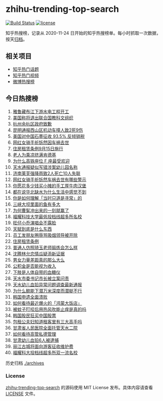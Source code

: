 # zhihu-trending-top-search

[![Build Status](https://github.com/justjavac/zhihu-trending-top-search/workflows/ci/badge.svg?branch=main)](https://github.com/justjavac/zhihu-trending-top-search/actions)
[![license](https://img.shields.io/github/license/justjavac/zhihu-trending-top-search)](https://github.com/justjavac/zhihu-trending-top-search/blob/main/LICENSE)

知乎热搜榜，记录从 2020-11-24 日开始的知乎热搜榜单。每小时抓取一次数据，按天[归档](./archives)。

## 相关项目

- [知乎热门话题](https://github.com/justjavac/zhihu-trending-hot-questions)
- [知乎热门视频](https://github.com/justjavac/zhihu-trending-hot-video)
- [微博热搜榜](https://github.com/justjavac/weibo-trending-hot-search)

## 今日热搜榜

<!-- BEGIN -->
<!-- 最后更新时间 Tue Jul 22 2025 23:26:17 GMT+0800 (China Standard Time) -->

1. [雅鲁藏布江下游水电工程开工](https://www.zhihu.com/search?q=%E9%9B%85%E9%B2%81%E8%97%8F%E5%B8%83%E6%B1%9F%E4%B8%8B%E6%B8%B8%E6%B0%B4%E7%94%B5%E5%B7%A5%E7%A8%8B%E5%BC%80%E5%B7%A5)
1. [美国称将退出联合国教科文组织](https://www.zhihu.com/search?q=%E7%BE%8E%E5%9B%BD%E7%A7%B0%E5%B0%86%E9%80%80%E5%87%BA%E8%81%94%E5%90%88%E5%9B%BD%E6%95%99%E7%A7%91%E6%96%87%E7%BB%84%E7%BB%87)
1. [杭州余杭区政府致歉](https://www.zhihu.com/search?q=%E6%9D%AD%E5%B7%9E%E4%BD%99%E6%9D%AD%E5%8C%BA%E6%94%BF%E5%BA%9C%E8%87%B4%E6%AD%89)
1. [昆明通报西山区机动车撞人致2死9伤](https://www.zhihu.com/search?q=%E6%98%86%E6%98%8E%E9%80%9A%E6%8A%A5%E8%A5%BF%E5%B1%B1%E5%8C%BA%E6%9C%BA%E5%8A%A8%E8%BD%A6%E6%92%9E%E4%BA%BA%E8%87%B42%E6%AD%BB9%E4%BC%A4)
1. [美国对中国石墨征收 93.5% 反倾销税](https://www.zhihu.com/search?q=%E7%BE%8E%E5%9B%BD%E5%AF%B9%E4%B8%AD%E5%9B%BD%E7%9F%B3%E5%A2%A8%E5%BE%81%E6%94%B6%2093.5%25%20%E5%8F%8D%E5%80%BE%E9%94%80%E7%A8%8E)
1. [网红女骑手祈铄然因车祸去世](https://www.zhihu.com/search?q=%E7%BD%91%E7%BA%A2%E5%A5%B3%E9%AA%91%E6%89%8B%E7%A5%88%E9%93%84%E7%84%B6%E5%9B%A0%E8%BD%A6%E7%A5%B8%E5%8E%BB%E4%B8%96)
1. [住房租赁条例9月15日施行](https://www.zhihu.com/search?q=%E4%BD%8F%E6%88%BF%E7%A7%9F%E8%B5%81%E6%9D%A1%E4%BE%8B9%E6%9C%8815%E6%97%A5%E6%96%BD%E8%A1%8C)
1. [老人为乘凉挤满肯德基](https://www.zhihu.com/search?q=%E8%80%81%E4%BA%BA%E4%B8%BA%E4%B9%98%E5%87%89%E6%8C%A4%E6%BB%A1%E8%82%AF%E5%BE%B7%E5%9F%BA)
1. [为什么高铁座位 F 座最受欢迎](https://www.zhihu.com/search?q=%E4%B8%BA%E4%BB%80%E4%B9%88%E9%AB%98%E9%93%81%E5%BA%A7%E4%BD%8D%20F%20%E5%BA%A7%E6%9C%80%E5%8F%97%E6%AC%A2%E8%BF%8E)
1. [天水通报疑似写错涉案幼儿园名称](https://www.zhihu.com/search?q=%E5%A4%A9%E6%B0%B4%E9%80%9A%E6%8A%A5%E7%96%91%E4%BC%BC%E5%86%99%E9%94%99%E6%B6%89%E6%A1%88%E5%B9%BC%E5%84%BF%E5%9B%AD%E5%90%8D%E7%A7%B0)
1. [济南莱芜强降雨致2人死亡10人失联](https://www.zhihu.com/search?q=%E6%B5%8E%E5%8D%97%E8%8E%B1%E8%8A%9C%E5%BC%BA%E9%99%8D%E9%9B%A8%E8%87%B42%E4%BA%BA%E6%AD%BB%E4%BA%A110%E4%BA%BA%E5%A4%B1%E8%81%94)
1. [网红女骑手祈铄然车祸去世有哪些警示](https://www.zhihu.com/search?q=%E7%BD%91%E7%BA%A2%E5%A5%B3%E9%AA%91%E6%89%8B%E7%A5%88%E9%93%84%E7%84%B6%E8%BD%A6%E7%A5%B8%E5%8E%BB%E4%B8%96%E6%9C%89%E5%93%AA%E4%BA%9B%E8%AD%A6%E7%A4%BA)
1. [你愿花多少钱买小摊的手工厚牛肉汉堡](https://www.zhihu.com/search?q=%E4%BD%A0%E6%84%BF%E8%8A%B1%E5%A4%9A%E5%B0%91%E9%92%B1%E4%B9%B0%E5%B0%8F%E6%91%8A%E7%9A%84%E6%89%8B%E5%B7%A5%E5%8E%9A%E7%89%9B%E8%82%89%E6%B1%89%E5%A0%A1)
1. [都在说华北缺水为什么生活中感觉不到](https://www.zhihu.com/search?q=%E9%83%BD%E5%9C%A8%E8%AF%B4%E5%8D%8E%E5%8C%97%E7%BC%BA%E6%B0%B4%E4%B8%BA%E4%BB%80%E4%B9%88%E7%94%9F%E6%B4%BB%E4%B8%AD%E6%84%9F%E8%A7%89%E4%B8%8D%E5%88%B0)
1. [你是如何理解「当时只道是寻常」的](https://www.zhihu.com/search?q=%E4%BD%A0%E6%98%AF%E5%A6%82%E4%BD%95%E7%90%86%E8%A7%A3%E3%80%8C%E5%BD%93%E6%97%B6%E5%8F%AA%E9%81%93%E6%98%AF%E5%AF%BB%E5%B8%B8%E3%80%8D%E7%9A%84)
1. [三峡大坝里面的鱼有多大](https://www.zhihu.com/search?q=%E4%B8%89%E5%B3%A1%E5%A4%A7%E5%9D%9D%E9%87%8C%E9%9D%A2%E7%9A%84%E9%B1%BC%E6%9C%89%E5%A4%9A%E5%A4%A7)
1. [为何曹髦冲出来的一刻就赢了](https://www.zhihu.com/search?q=%E4%B8%BA%E4%BD%95%E6%9B%B9%E9%AB%A6%E5%86%B2%E5%87%BA%E6%9D%A5%E7%9A%84%E4%B8%80%E5%88%BB%E5%B0%B1%E8%B5%A2%E4%BA%86)
1. [福耀科技大学最低投档线超多所名校](https://www.zhihu.com/search?q=%E7%A6%8F%E8%80%80%E7%A7%91%E6%8A%80%E5%A4%A7%E5%AD%A6%E6%9C%80%E4%BD%8E%E6%8A%95%E6%A1%A3%E7%BA%BF%E8%B6%85%E5%A4%9A%E6%89%80%E5%90%8D%E6%A0%A1)
1. [旺仔小乔演唱会不露脸](https://www.zhihu.com/search?q=%E6%97%BA%E4%BB%94%E5%B0%8F%E4%B9%94%E6%BC%94%E5%94%B1%E4%BC%9A%E4%B8%8D%E9%9C%B2%E8%84%B8)
1. [天赋到底是什么东西](https://www.zhihu.com/search?q=%E5%A4%A9%E8%B5%8B%E5%88%B0%E5%BA%95%E6%98%AF%E4%BB%80%E4%B9%88%E4%B8%9C%E8%A5%BF)
1. [员工发朋友圈辱骂吸烟领导被开除](https://www.zhihu.com/search?q=%E5%91%98%E5%B7%A5%E5%8F%91%E6%9C%8B%E5%8F%8B%E5%9C%88%E8%BE%B1%E9%AA%82%E5%90%B8%E7%83%9F%E9%A2%86%E5%AF%BC%E8%A2%AB%E5%BC%80%E9%99%A4)
1. [住房租赁条例](https://www.zhihu.com/search?q=%E4%BD%8F%E6%88%BF%E7%A7%9F%E8%B5%81%E6%9D%A1%E4%BE%8B)
1. [普通人仿照琦玉老师锻炼会怎么样](https://www.zhihu.com/search?q=%E6%99%AE%E9%80%9A%E4%BA%BA%E4%BB%BF%E7%85%A7%E7%90%A6%E7%8E%89%E8%80%81%E5%B8%88%E9%94%BB%E7%82%BC%E4%BC%9A%E6%80%8E%E4%B9%88%E6%A0%B7)
1. [沈腾林允恋情瓜疑添新证据](https://www.zhihu.com/search?q=%E6%B2%88%E8%85%BE%E6%9E%97%E5%85%81%E6%81%8B%E6%83%85%E7%93%9C%E7%96%91%E6%B7%BB%E6%96%B0%E8%AF%81%E6%8D%AE)
1. [男女力量差距真的那么大么](https://www.zhihu.com/search?q=%E7%94%B7%E5%A5%B3%E5%8A%9B%E9%87%8F%E5%B7%AE%E8%B7%9D%E7%9C%9F%E7%9A%84%E9%82%A3%E4%B9%88%E5%A4%A7%E4%B9%88)
1. [公积金是否能视为收入](https://www.zhihu.com/search?q=%E5%85%AC%E7%A7%AF%E9%87%91%E6%98%AF%E5%90%A6%E8%83%BD%E8%A7%86%E4%B8%BA%E6%94%B6%E5%85%A5)
1. [下肢是人体自带的血糖仪](https://www.zhihu.com/search?q=%E4%B8%8B%E8%82%A2%E6%98%AF%E4%BA%BA%E4%BD%93%E8%87%AA%E5%B8%A6%E7%9A%84%E8%A1%80%E7%B3%96%E4%BB%AA)
1. [天水市委书记市长被立案问责](https://www.zhihu.com/search?q=%E5%A4%A9%E6%B0%B4%E5%B8%82%E5%A7%94%E4%B9%A6%E8%AE%B0%E5%B8%82%E9%95%BF%E8%A2%AB%E7%AB%8B%E6%A1%88%E9%97%AE%E8%B4%A3)
1. [天水幼儿血铅异常问题调查最新通报](https://www.zhihu.com/search?q=%E5%A4%A9%E6%B0%B4%E5%B9%BC%E5%84%BF%E8%A1%80%E9%93%85%E5%BC%82%E5%B8%B8%E9%97%AE%E9%A2%98%E8%B0%83%E6%9F%A5%E6%9C%80%E6%96%B0%E9%80%9A%E6%8A%A5)
1. [为什么鲸能下潜万米深度而潜艇不行](https://www.zhihu.com/search?q=%E4%B8%BA%E4%BB%80%E4%B9%88%E9%B2%B8%E8%83%BD%E4%B8%8B%E6%BD%9C%E4%B8%87%E7%B1%B3%E6%B7%B1%E5%BA%A6%E8%80%8C%E6%BD%9C%E8%89%87%E4%B8%8D%E8%A1%8C)
1. [韩国申遗全面溃败](https://www.zhihu.com/search?q=%E9%9F%A9%E5%9B%BD%E7%94%B3%E9%81%97%E5%85%A8%E9%9D%A2%E6%BA%83%E8%B4%A5)
1. [如何看待最近爆火的「鸿蒙大饭店」](https://www.zhihu.com/search?q=%E5%A6%82%E4%BD%95%E7%9C%8B%E5%BE%85%E6%9C%80%E8%BF%91%E7%88%86%E7%81%AB%E7%9A%84%E3%80%8C%E9%B8%BF%E8%92%99%E5%A4%A7%E9%A5%AD%E5%BA%97%E3%80%8D)
1. [被蚊子叮咬后用热风吹能止痒是真的吗](https://www.zhihu.com/search?q=%E8%A2%AB%E8%9A%8A%E5%AD%90%E5%8F%AE%E5%92%AC%E5%90%8E%E7%94%A8%E7%83%AD%E9%A3%8E%E5%90%B9%E8%83%BD%E6%AD%A2%E7%97%92%E6%98%AF%E7%9C%9F%E7%9A%84%E5%90%97)
1. [韩国股民狂买中国股票](https://www.zhihu.com/search?q=%E9%9F%A9%E5%9B%BD%E8%82%A1%E6%B0%91%E7%8B%82%E4%B9%B0%E4%B8%AD%E5%9B%BD%E8%82%A1%E7%A5%A8)
1. [包租公夫妇知道租客里有三大高手吗](https://www.zhihu.com/search?q=%E5%8C%85%E7%A7%9F%E5%85%AC%E5%A4%AB%E5%A6%87%E7%9F%A5%E9%81%93%E7%A7%9F%E5%AE%A2%E9%87%8C%E6%9C%89%E4%B8%89%E5%A4%A7%E9%AB%98%E6%89%8B%E5%90%97)
1. [甘肃省人民医院全面托管天水二院](https://www.zhihu.com/search?q=%E7%94%98%E8%82%83%E7%9C%81%E4%BA%BA%E6%B0%91%E5%8C%BB%E9%99%A2%E5%85%A8%E9%9D%A2%E6%89%98%E7%AE%A1%E5%A4%A9%E6%B0%B4%E4%BA%8C%E9%99%A2)
1. [如何看待高管私德管理](https://www.zhihu.com/search?q=%E5%A6%82%E4%BD%95%E7%9C%8B%E5%BE%85%E9%AB%98%E7%AE%A1%E7%A7%81%E5%BE%B7%E7%AE%A1%E7%90%86)
1. [甘肃幼儿血铅6人被逮捕](https://www.zhihu.com/search?q=%E7%94%98%E8%82%83%E5%B9%BC%E5%84%BF%E8%A1%80%E9%93%856%E4%BA%BA%E8%A2%AB%E9%80%AE%E6%8D%95)
1. [丽江古城将面向游客征收维护费](https://www.zhihu.com/search?q=%E4%B8%BD%E6%B1%9F%E5%8F%A4%E5%9F%8E%E5%B0%86%E9%9D%A2%E5%90%91%E6%B8%B8%E5%AE%A2%E5%BE%81%E6%94%B6%E7%BB%B4%E6%8A%A4%E8%B4%B9)
1. [福耀科大投档线超多所双一流名校](https://www.zhihu.com/search?q=%E7%A6%8F%E8%80%80%E7%A7%91%E5%A4%A7%E6%8A%95%E6%A1%A3%E7%BA%BF%E8%B6%85%E5%A4%9A%E6%89%80%E5%8F%8C%E4%B8%80%E6%B5%81%E5%90%8D%E6%A0%A1)

<!-- END -->

历史归档 [./archives](./archives)

### License

[zhihu-trending-top-search](https://github.com/justjavac/zhihu-trending-top-search) 的源码使用 MIT License
发布。具体内容请查看 [LICENSE](./LICENSE) 文件。
